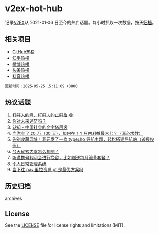# v2ex-hot-hub

 记录[V2EX](https://www.v2ex.com/)从 2021-01-06 日至今的热门话题。每小时抓取一次数据，按天[归档](archives)。
 
 ## 相关项目

- [GitHub热榜](https://github.com/lonnyzhang423/github-hot-hub)
- [知乎热榜](https://github.com/lonnyzhang423/zhihu-hot-hub)
- [微博热榜](https://github.com/lonnyzhang423/weibo-hot-hub)
- [头条热榜](https://github.com/lonnyzhang423/toutiao-hot-hub)
- [抖音热榜](https://github.com/lonnyzhang423/douyin-hot-hub)


 `更新时间：2025-05-25 15:11:09 +0800`

## 热议话题

1. [打鼾人的痛，打鼾人的止鼾路 😭](https://www.v2ex.com/t/1134029)
1. [你对未来迷茫吗？](https://www.v2ex.com/t/1134119)
1. [认知 - 中国社会的金字塔层级](https://www.v2ex.com/t/1134122)
1. [当你有了 20 万（30 天），如何在 1 个月内利益最大化？（真心求教）](https://www.v2ex.com/t/1134130)
1. [告别收藏网址！我开发了一款 typecho 导航主题，轻松搭建导航站（送授权码）](https://www.v2ex.com/t/1134050)
1. [今天软考大家怎么样啊？](https://www.v2ex.com/t/1134042)
1. [听说携号转网会进行挽留，比如赠送每月流量套餐？](https://www.v2ex.com/t/1134044)
1. [个人日常管理系统](https://www.v2ex.com/t/1134115)
1. [当下往 nas 里拉资源 pt 是最优方案吗](https://www.v2ex.com/t/1134132)

## 历史归档

[archives](archives)

## License

See the [LICENSE](LICENSE) file for license rights and limitations (MIT).
